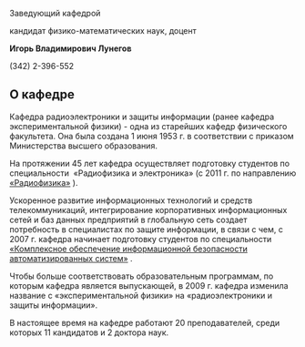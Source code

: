 Заведующий кафедрой
 

 кандидат физико-математических наук, доцент
 

**Игорь Владимирович Лунегов** 


 (342) 2-396-552
 


  
О кафедре
--------------------------------------------------------------------------------------------------------------------------




 Кафедра радиоэлектроники и защиты информации (ранее кафедра экспериментальной физики) - одна из старейших кафедр физического факультета. Она была создана 1 июня 1953 г. в соответствии с приказом Министерства высшего образования.
   

  

 На протяжении 45 лет кафедра осуществляет подготовку студентов по специальности  «Радиофизика и электроника» (с 2011 г. по направлению
 [«Радиофизика»](http://www.psu.ru/fakultety/fiziko-matematicheskij-institut/napravleniya-obrazovatelnoj-deyatelnosti/napravlenie-radiofizika "Направление «Радиофизика»") 
 ).
   

  

 Ускоренное развитие информационных технологий и средств телекоммуникаций, интегрирование корпоративных информационных сетей и баз данных предприятий в глобальную сеть создает потребность в специалистах по защите информации, в связи с чем, с 2007 г. кафедра начинает подготовку студентов по специальности
 [«Комплексное обеспечение информационной безопасности автоматизированных систем»](http://www.psu.ru/fakultety/fiziko-matematicheskij-institut/napravleniya-obrazovatelnoj-deyatelnosti/spetsialnost-informatsionnaya-bezopasnost-avtomatizirovannykh-sistem "Специальность «Информационная безопасность автоматизированных систем»") 
 .
   

  

 Чтобы больше соответствовать образовательным программам, по которым кафедра является выпускающей, в 2009 г. кафедра изменила название с «экспериментальной физики» на «радиоэлектроники и защиты информации».
   

  

 В настоящее время на кафедре работают 20 преподавателей, среди которых 11 кандидатов и 2 доктора наук.